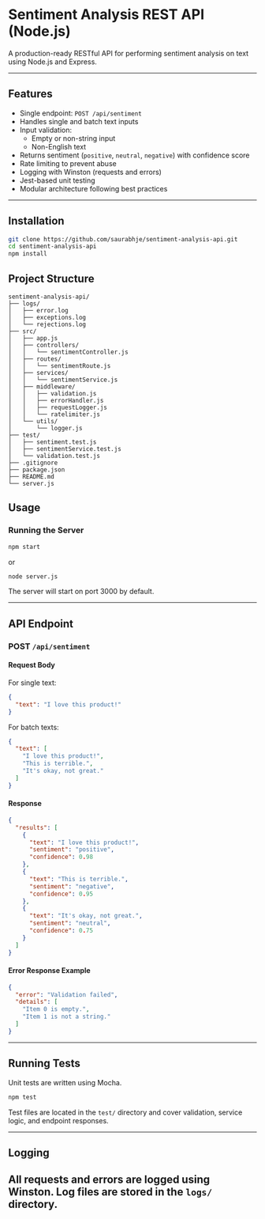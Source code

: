 # Sentiment Analysis REST API (Node.js)
A production-ready RESTful API for performing sentiment analysis on text using Node.js and Express.

---
## Features

- Single endpoint: `POST /api/sentiment`
- Handles single and batch text inputs
- Input validation:
  - Empty or non-string input
  - Non-English text
- Returns sentiment (`positive`, `neutral`, `negative`) with confidence score
- Rate limiting to prevent abuse
- Logging with Winston (requests and errors)
- Jest-based unit testing
- Modular architecture following best practices

---

## Installation

```bash
git clone https://github.com/saurabhje/sentiment-analysis-api.git
cd sentiment-analysis-api
npm install
```

## Project Structure

```text
sentiment-analysis-api/
├── logs/
│   ├── error.log
│   ├── exceptions.log
│   └── rejections.log
├── src/
│   ├── app.js
│   ├── controllers/
│   │   └── sentimentController.js
│   ├── routes/
│   │   └── sentimentRoute.js
│   ├── services/
│   │   └── sentimentService.js
│   ├── middleware/
│   │   ├── validation.js
│   │   ├── errorHandler.js
│   │   ├── requestLogger.js
│   │   └── ratelimiter.js
│   └── utils/
│       └── logger.js
├── test/
│   ├── sentiment.test.js 
│   ├── sentimentService.test.js
│   └── validation.test.js
├── .gitignore
├── package.json
├── README.md
└── server.js
```

## Usage

### Running the Server

```bash
npm start
```
or
```bash
node server.js
```

The server will start on port 3000 by default.

---

## API Endpoint

### POST `/api/sentiment`

#### Request Body

For single text:
```json
{
  "text": "I love this product!"
}
```

For batch texts:
```json
{
  "text": [
    "I love this product!",
    "This is terrible.",
    "It's okay, not great."
  ]
}
```

#### Response

```json
{
  "results": [
    {
      "text": "I love this product!",
      "sentiment": "positive",
      "confidence": 0.98
    },
    {
      "text": "This is terrible.",
      "sentiment": "negative",
      "confidence": 0.95
    },
    {
      "text": "It's okay, not great.",
      "sentiment": "neutral",
      "confidence": 0.75
    }
  ]
}
```

#### Error Response Example

```json
{
  "error": "Validation failed",
  "details": [
    "Item 0 is empty.",
    "Item 1 is not a string."
  ]
}
```

---

## Running Tests

Unit tests are written using Mocha.

```bash
npm test
```

Test files are located in the `test/` directory and cover validation, service logic, and endpoint responses.

---

## Logging
All requests and errors are logged using Winston. Log files are stored in the `logs/` directory.
---